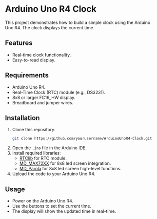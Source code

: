 # Arduino Uno R4 Clock

This project demonstrates how to build a simple clock using the Arduino Uno R4. The clock displays the current time.

## Features
- Real-time clock functionality.
- Easy-to-read display.

## Requirements
- Arduino Uno R4.
- Real-Time Clock (RTC) module (e.g., DS3231).
- 8x8 or larger FC16_HW display.
- Breadboard and jumper wires.

## Installation
1. Clone this repository:
    ```bash
    git clone https://github.com/yourusername/ArduinoUnoR4-Clock.git
    ```
2. Open the `.ino` file in the Arduino IDE.
3. Install required libraries:
    - [RTClib](https://github.com/adafruit/RTClib) for RTC module.
    - [MD_MAX72XX](https://github.com/MajicDesigns/MD_MAX72XX) for 8x8 led screen integration.
    - [MD_Parola](https://github.com/MajicDesigns/MD_Parola) for 8x8 led screen high-level functions.
4. Upload the code to your Arduino Uno R4.

## Usage
- Power on the Arduino Uno R4.
- Use the buttons to set the current time.
- The display will show the updated time in real-time.
